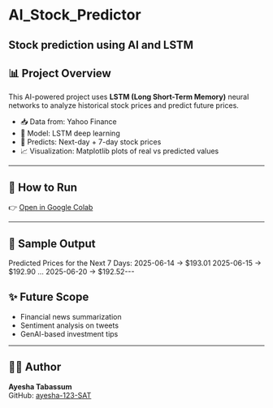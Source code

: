 # AI_Stock_Predictor
Stock prediction using AI and LSTM
---

## 📊 Project Overview

This AI-powered project uses **LSTM (Long Short-Term Memory)** neural networks to analyze historical stock prices and predict future prices.

- 📥 Data from: Yahoo Finance  
- 🧠 Model: LSTM deep learning  
- 🔁 Predicts: Next-day + 7-day stock prices  
- 📈 Visualization: Matplotlib plots of real vs predicted values

---

## 🚀 How to Run

👉 [Open in Google Colab](https://colab.research.google.com/drive/1ICYZ16oTK8q3jfoEdiOnWdUQk9DHxtb3)

---

## 📅 Sample Output
Predicted Prices for the Next 7 Days: 2025-06-14 → $193.01 2025-06-15 → $192.90 ... 2025-06-20 → $192.52---

## ✨ Future Scope

- Financial news summarization  
- Sentiment analysis on tweets  
- GenAI-based investment tips

---

## 👩‍💻 Author

**Ayesha Tabassum**  
GitHub: [ayesha-123-SAT](https://github.com/ayesha-123-SAT)

